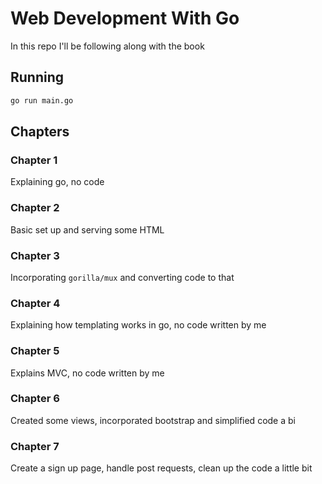 # Web Development With Go

In this repo I'll be following along with the book

## Running

```bash
go run main.go
```


## Chapters

### Chapter 1
Explaining go, no code 

### Chapter 2
Basic set up and serving some HTML

### Chapter 3
Incorporating `gorilla/mux` and converting code to that

### Chapter 4
Explaining how templating works in go, no code written by me

### Chapter 5
Explains MVC, no code written by me

### Chapter 6
Created some views, incorporated bootstrap and simplified code a bi

### Chapter 7
Create a sign up page, handle post requests, clean up the code a little bit